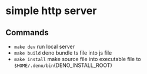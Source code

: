 # simple http server

## Commands
* `make dev` run local server
* `make build` deno bundle ts file into js file
* `make install` make source file into executable file to `$HOME/.deno/bin`(DENO_INSTALL_ROOT)
